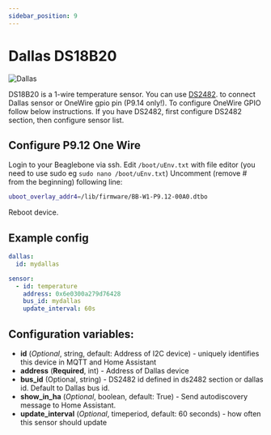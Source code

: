 ```yaml
---
sidebar_position: 9
---
```


# Dallas DS18B20

![Dallas](/img/ds18b20.png#thumbnail)

DS18B20 is a 1-wire temperature sensor.
You can use [DS2482](./ds2482). to connect Dallas sensor or OneWire gpio pin (P9.14 only!).
To configure OneWire GPIO follow below instructions. If you have DS2482, first configure DS2482 section, then configure sensor list.

## Configure P9.12 One Wire

Login to your Beaglebone via ssh.
Edit `/boot/uEnv.txt` with file editor (you need to use sudo eg `sudo nano /boot/uEnv.txt`)
Uncomment (remove # from the beginning) following line:

```bash
uboot_overlay_addr4=/lib/firmware/BB-W1-P9.12-00A0.dtbo
```

Reboot device.

## Example config

```yaml title="Example config"
dallas:
  id: mydallas

sensor:
  - id: temperature
    address: 0x6e0300a279d76428
    bus_id: mydallas
    update_interval: 60s
```

## Configuration variables:

- **id** (_Optional_, string, default: Address of I2C device) - uniquely identifies this device in MQTT and Home Assistant
- **address** (**Required**, int) - Address of Dallas device
- **bus_id** (Optional, string) - DS2482 id defined in ds2482 section or dallas id. Default to Dallas bus id.
- **show_in_ha** (_Optional_, boolean, default: True) - Send autodiscovery message to Home Assistant.
- **update_interval** (_Optional_, timeperiod, default: 60 seconds) - how often this sensor should update
